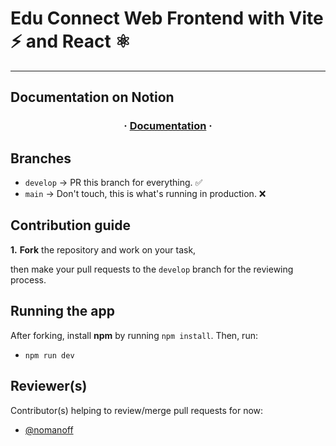 # Edu Connect Web Frontend with Vite ⚡️ and React ⚛️

---

## Documentation on Notion

<h3 align="center">
  <span> · </span>
  <a href="https://nmnjnv.notion.site/Capstone-Project-EduConnect-1a8d9acb32c88063a7a2cb1d2e5f74ef">Documentation</a>
  <span> · </span>
</h3>

## Branches

- `develop` -> PR this branch for everything. ✅
- `main` -> Don't touch, this is what's running in production. ❌

## Contribution guide

**1.** **Fork** the repository and work on your task,

then make your pull requests to the `develop` branch for the reviewing process.

## Running the app

After forking, install **npm** by running `npm install`. Then, run:

- `npm run dev`

## Reviewer(s)

Contributor(s) helping to review/merge pull requests for now:

- [@nomanoff](https://github.com/nomanoff)
